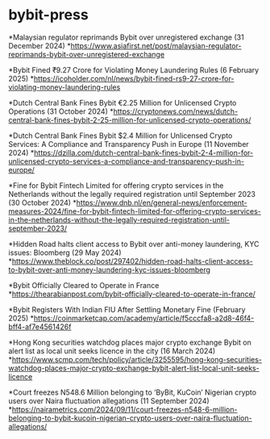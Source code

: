 # bybit-press

*Malaysian regulator reprimands Bybit over unregistered exchange (31 December 2024)
*https://www.asiafirst.net/post/malaysian-regulator-reprimands-bybit-over-unregistered-exchange


*Bybit Fined ₹9.27 Crore for Violating Money Laundering Rules (6 February 2025)
*https://icoholder.com/nl/news/bybit-fined-rs9-27-crore-for-violating-money-laundering-rules


*Dutch Central Bank Fines Bybit €2.25 Million for Unlicensed Crypto Operations (31 October 2024)
*https://cryptonews.com/news/dutch-central-bank-fines-bybit-2-25-million-for-unlicensed-crypto-operations/


*Dutch Central Bank Fines Bybit $2.4 Million for Unlicensed Crypto Services: A Compliance and Transparency Push in Europe (11 November 2024)
*https://dzilla.com/dutch-central-bank-fines-bybit-2-4-million-for-unlicensed-crypto-services-a-compliance-and-transparency-push-in-europe/


*Fine for Bybit Fintech Limited for offering crypto services in the Netherlands without the legally required registration until September 2023 (30 October 2024)
*https://www.dnb.nl/en/general-news/enforcement-measures-2024/fine-for-bybit-fintech-limited-for-offering-crypto-services-in-the-netherlands-without-the-legally-required-registration-until-september-2023/


*Hidden Road halts client access to Bybit over anti-money laundering, KYC issues: Bloomberg (29 May 2024)
*https://www.theblock.co/post/297402/hidden-road-halts-client-access-to-bybit-over-anti-money-laundering-kyc-issues-bloomberg


*Bybit Officially Cleared to Operate in France
*https://thearabianpost.com/bybit-officially-cleared-to-operate-in-france/


*Bybit Registers With Indian FIU After Settling Monetary Fine (February 2025)
*https://coinmarketcap.com/academy/article/f5cccfa8-a2d8-46f4-bff4-af7e4561426f


*Hong Kong securities watchdog places major crypto exchange Bybit on alert list as local unit seeks licence in the city (16 March 2024)
*https://www.scmp.com/tech/policy/article/3255595/hong-kong-securities-watchdog-places-major-crypto-exchange-bybit-alert-list-local-unit-seeks-licence


*Court freezes N548.6 Million belonging to ‘ByBit, KuCoin’ Nigerian crypto users over Naira fluctuation allegations (11 September 2024)
*https://nairametrics.com/2024/09/11/court-freezes-n548-6-million-belonging-to-bybit-kucoin-nigerian-crypto-users-over-naira-fluctuation-allegations/
